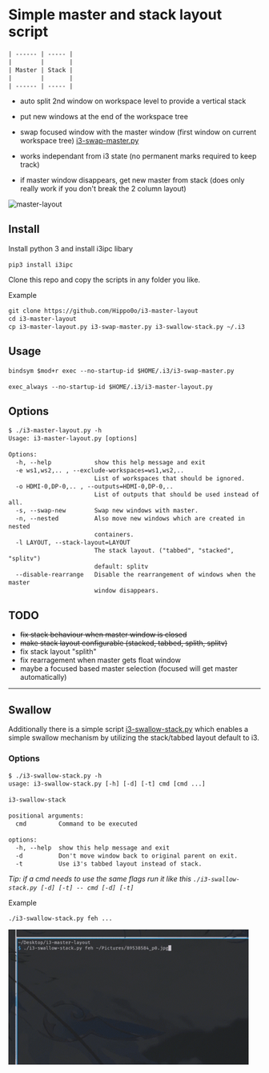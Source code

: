 # Simple master and stack layout script
```
| ------ | ----- |
|        |       |
| Master | Stack |
|        |       |
| ------ | ----- |
```

* auto split 2nd window on workspace level to provide a vertical stack

* put new windows at the end of the workspace tree

* swap focused window with the master window (first window on current workspace tree) [i3-swap-master.py](./i3-swap-master.py)

* works independant from i3 state (no permanent marks required to keep track)

* if master window disappears, get new master from stack (does only really work if you don't break the 2 column layout)

![master-layout](./i3-master-layout-example.gif)

## Install
Install python 3 and install i3ipc libary

`pip3 install i3ipc`

Clone this repo and copy the scripts in any folder you like.

Example
```
git clone https://github.com/Hippo0o/i3-master-layout
cd i3-master-layout
cp i3-master-layout.py i3-swap-master.py i3-swallow-stack.py ~/.i3
```

## Usage
```
bindsym $mod+r exec --no-startup-id $HOME/.i3/i3-swap-master.py

exec_always --no-startup-id $HOME/.i3/i3-master-layout.py
```
## Options
```
$ ./i3-master-layout.py -h
Usage: i3-master-layout.py [options]

Options:
  -h, --help            show this help message and exit
  -e ws1,ws2,.. , --exclude-workspaces=ws1,ws2,.. 
                        List of workspaces that should be ignored.
  -o HDMI-0,DP-0,.. , --outputs=HDMI-0,DP-0,.. 
                        List of outputs that should be used instead of all.
  -s, --swap-new        Swap new windows with master.
  -n, --nested          Also move new windows which are created in nested
                        containers.
  -l LAYOUT, --stack-layout=LAYOUT
                        The stack layout. ("tabbed", "stacked", "splitv")
                        default: splitv
  --disable-rearrange   Disable the rearrangement of windows when the master
                        window disappears.
```

## TODO
- ~~fix stack behaviour when master window is closed~~
- ~~make stack layout configurable (stacked, tabbed, splith, splitv)~~
- fix stack layout "splith"
- fix rearragement when master gets float window
- maybe a focused based master selection (focused will get master automatically)
---
## Swallow
Additionally there is a simple script [i3-swallow-stack.py](./i3-swallow-stack.py) which enables a simple swallow mechanism by utilizing the stack/tabbed layout default to i3.

### Options
```
$ ./i3-swallow-stack.py -h
usage: i3-swallow-stack.py [-h] [-d] [-t] cmd [cmd ...]

i3-swallow-stack

positional arguments:
  cmd         Command to be executed

options:
  -h, --help  show this help message and exit
  -d          Don't move window back to original parent on exit.
  -t          Use i3's tabbed layout instead of stack.
```
*Tip: if a cmd needs to use the same flags run it like this `./i3-swallow-stack.py [-d] [-t] -- cmd [-d] [-t]`*

Example
```bash
./i3-swallow-stack.py feh ...
```
![swallow](./i3-swallow-stack-example.gif)
